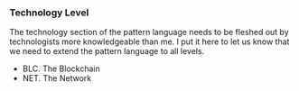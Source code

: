 
### Technology Level

The technology section of the pattern language needs to be fleshed out by technologists more knowledgeable than me.  I put it here to let us know that we need to extend the pattern language to all levels.

* BLC. The Blockchain
* NET. The Network


